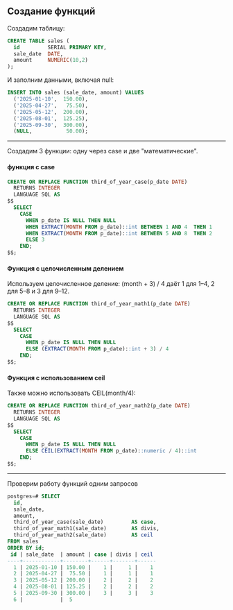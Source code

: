 ## Создание функций 

Создадим таблицу:
```sql
CREATE TABLE sales (
  id         SERIAL PRIMARY KEY,
  sale_date  DATE,
  amount     NUMERIC(10,2)
);
```

И заполним данными, включая null:
```sql
INSERT INTO sales (sale_date, amount) VALUES
  ('2025-01-10',  150.00),
  ('2025-04-27',   75.50),
  ('2025-05-12',  200.00),
  ('2025-08-01',  125.25),
  ('2025-09-30',  300.00),
  (NULL,           50.00);
```

----

Создадим 3 функции: одну через case и две "математические".

#### функция с case

```sql
CREATE OR REPLACE FUNCTION third_of_year_case(p_date DATE)
  RETURNS INTEGER
  LANGUAGE SQL AS
$$
  SELECT
    CASE
      WHEN p_date IS NULL THEN NULL
      WHEN EXTRACT(MONTH FROM p_date)::int BETWEEN 1 AND 4  THEN 1
      WHEN EXTRACT(MONTH FROM p_date)::int BETWEEN 5 AND 8  THEN 2
      ELSE 3
    END;
$$;
```

#### Функция с целочисленным делением

Используем целочисленное деление: (month + 3) / 4 даёт 1 для 1–4, 2 для 5–8 и 3 для 9–12.

```sql
CREATE OR REPLACE FUNCTION third_of_year_math1(p_date DATE)
  RETURNS INTEGER
  LANGUAGE SQL AS
$$
  SELECT
    CASE
      WHEN p_date IS NULL THEN NULL
      ELSE (EXTRACT(MONTH FROM p_date)::int + 3) / 4
    END;
$$;
```

#### Функция с использованием ceil

Также можно использовать CEIL(month/4):
```sql
CREATE OR REPLACE FUNCTION third_of_year_math2(p_date DATE)
  RETURNS INTEGER
  LANGUAGE SQL AS
$$
  SELECT
    CASE
      WHEN p_date IS NULL THEN NULL
      ELSE CEIL(EXTRACT(MONTH FROM p_date)::numeric / 4)::int
    END;
$$;
```

----

Проверим работу функций одним запросов
```sql
postgres=# SELECT
  id,
  sale_date,
  amount,
  third_of_year_case(sale_date)         AS case,
  third_of_year_math1(sale_date)        AS divis,
  third_of_year_math2(sale_date)        AS ceil
FROM sales
ORDER BY id;
 id | sale_date  | amount | case | divis | ceil
----+------------+--------+------+-------+------
  1 | 2025-01-10 | 150.00 |    1 |     1 |    1
  2 | 2025-04-27 |  75.50 |    1 |     1 |    1
  3 | 2025-05-12 | 200.00 |    2 |     2 |    2
  4 | 2025-08-01 | 125.25 |    2 |     2 |    2
  5 | 2025-09-30 | 300.00 |    3 |     3 |    3
  6 |            |  5
```
